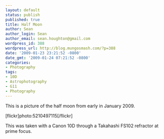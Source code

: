 ```yaml
---
layout: default
status: publish
published: true
title: Half Moon
author: Sean
author_login: Sean
author_email: sean.houghton@gmail.com
wordpress_id: 388
wordpress_url: http://blog.mungosmash.com/?p=388
date: '2009-01-23 23:21:52 -0800'
date_gmt: '2009-01-24 07:21:52 -0800'
categories:
- Photography
tags:
- 10D
- Astrophotography
- G11
- Photography
---
```

This is a picture of the half moon from early in January 2009.

[flickr]photo:5210497115[/flickr]

This was taken with a Canon 10D through a Takahashi FS102 refractor at prime focus.

